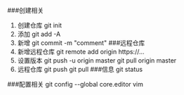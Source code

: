 ###创建相关
1. 创建仓库
git init
2. 添加
git add -A
3. 新增
git commit -m "comment"
###远程仓库
1. 新增远程仓库
git remote add origin https://...
2. 设置版本
git push -u origin master
git pull origin master
3. 远程仓库
git push
git pull
###信息
git status

###配置相关
git config --global core.editor vim

